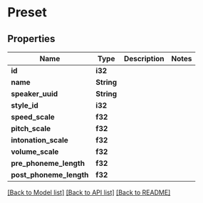 # Preset

## Properties

Name | Type | Description | Notes
------------ | ------------- | ------------- | -------------
**id** | **i32** |  | 
**name** | **String** |  | 
**speaker_uuid** | **String** |  | 
**style_id** | **i32** |  | 
**speed_scale** | **f32** |  | 
**pitch_scale** | **f32** |  | 
**intonation_scale** | **f32** |  | 
**volume_scale** | **f32** |  | 
**pre_phoneme_length** | **f32** |  | 
**post_phoneme_length** | **f32** |  | 

[[Back to Model list]](../generated/README.md#documentation-for-models) [[Back to API list]](../generated/README.md#documentation-for-api-endpoints) [[Back to README]](../generated/README.md)



